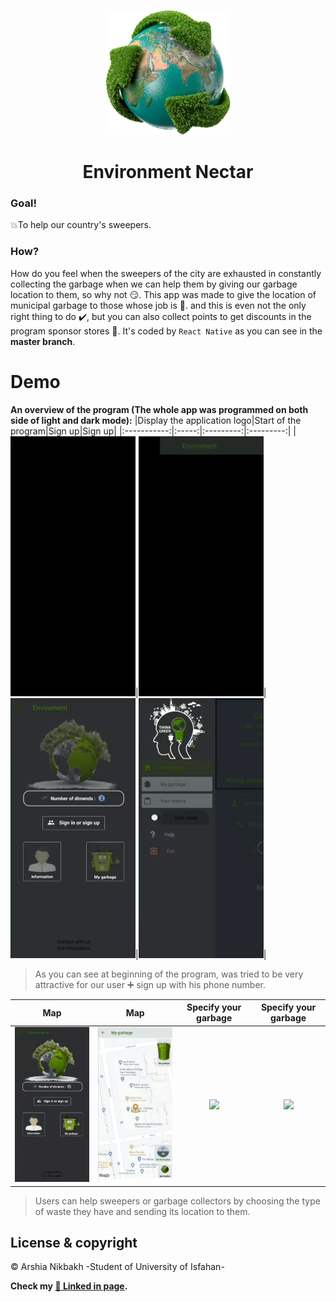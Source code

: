 <p align="center">
  <a href="https://github.com/Arshianb/Environment-Nectar">
    <img src="images/app_logo.png" alt="Logo" width="200" height="200">
  </a>
    <h1 align="center">Environment Nectar</h1>
</p>

### Goal!
:boom:To help our country's sweepers.
### How?
How do you feel when the sweepers of the city are exhausted in constantly collecting the garbage when we can help them by giving our garbage location to them, so why not :smirk:. This app was made to give the location of municipal garbage to those whose job is :star2:. and this is even not the only right thing to do :heavy_check_mark:, but you can also collect points to get discounts in the program sponsor stores :currency_exchange:. It's coded by `React Native` as you can see in the **master branch**.

# Demo
**An overview of the program (The whole app was programmed on both side of light and dark mode):**
|Display the application logo|Start of the program|Sign up|Sign up|
|:-----------:|:-----:|:---------:|:---------:|
|<img src="garbage%20prioject%20gifs/logo.gif" width="200px">|<img src="garbage%20prioject%20gifs/StartAppDark.gif" width="200px">|<img src="garbage%20prioject%20gifs/SignInOrSighnUpDark.gif" width="200px">|<img src="garbage%20prioject%20gifs/SignInOrSighnUpLight.gif" width="200px">|
>As you can see at beginning of the program, was tried to be very attractive for our user :heavy_plus_sign: sign up with his phone number.

|Map|Map|Specify your garbage|Specify your garbage|
|:-----------:|:-----:|:---------:|:---------:|
|<img src="garbage%20prioject%20gifs/GarbageStartDark.gif" width="200px">|<img src="garbage%20prioject%20gifs/TurnOnGpsLight.gif" width="200px">|<img src="garbage%20prioject%20gifs/SelectGarbageKight.gif" width="200px">|<img src="garbage%20prioject%20gifs/SelectGarbageDark.gif" width="200px">|
>Users can help sweepers or garbage collectors by choosing the type of waste they have and sending its location to them.

## License & copyright

© Arshia Nikbakh -Student of University of Isfahan-

**Check my [:link: Linked in page](https://www.linkedin.com/in/arshia-nikbakht).**
